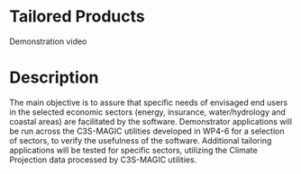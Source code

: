 # Tailored Products

Demonstration video

# Description
The main objective is to assure that specific needs of envisaged end users in the selected economic sectors (energy, insurance, water/hydrology and coastal areas) are facilitated by the software. 
Demonstrator applications will be run across the C3S-MAGIC utilities developed in WP4-6 for a selection of sectors, to verify the usefulness of the software. 
Additional tailoring applications will be tested for specific sectors, utilizing the Climate Projection data processed by C3S-MAGIC utilities.

